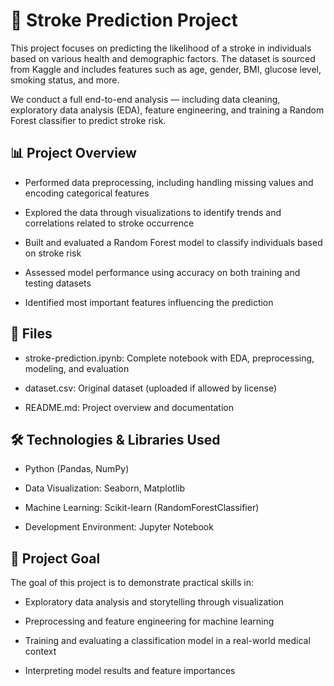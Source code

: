# 🧠 Stroke Prediction Project
This project focuses on predicting the likelihood of a stroke in individuals based on various health and demographic factors. The dataset is sourced from Kaggle and includes features such as age, gender, BMI, glucose level, smoking status, and more.

We conduct a full end-to-end analysis — including data cleaning, exploratory data analysis (EDA), feature engineering, and training a Random Forest classifier to predict stroke risk.
## 📊 Project Overview
- Performed data preprocessing, including handling missing values and encoding categorical features

- Explored the data through visualizations to identify trends and correlations related to stroke occurrence

- Built and evaluated a Random Forest model to classify individuals based on stroke risk

- Assessed model performance using accuracy on both training and testing datasets

- Identified most important features influencing the prediction

## 📁 Files
- stroke-prediction.ipynb: Complete notebook with EDA, preprocessing, modeling, and evaluation

- dataset.csv: Original dataset (uploaded if allowed by license)

- README.md: Project overview and documentation
## 🛠 Technologies & Libraries Used
- Python (Pandas, NumPy)

- Data Visualization: Seaborn, Matplotlib

- Machine Learning: Scikit-learn (RandomForestClassifier)

- Development Environment: Jupyter Notebook
## 🎯 Project Goal
The goal of this project is to demonstrate practical skills in:

- Exploratory data analysis and storytelling through visualization

- Preprocessing and feature engineering for machine learning

- Training and evaluating a classification model in a real-world medical context

- Interpreting model results and feature importances
